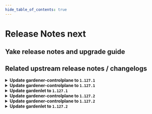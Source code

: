 ```yaml
---
hide_table_of_contents: true
---
```


# Release Notes next

## Yake release notes and upgrade guide

## Related upstream release notes / changelogs


<details>
<summary><b>Update gardener-controlplane to <code>1.127.1</code></b></summary>

# [github.com/gardener/gardener:v1.127.1]

## 🐛 Bug Fixes
- `[OPERATOR]` A bug in the gardenlet start-up migration of the Admin and Viewer Kubeconfig ClusterRoleBindings where a ManagedResource secret could be deleted leading to gardenlet being unable to startup is fixed. by @gardener-ci-robot [[#12928](https://github.com/gardener/gardener/pull/12928)]

## 🏃 Others
- `[OPERATOR]` Monitoring the Istio Ingress Gateways is temporarily disabled to mitigate a metric leak issue. This does not affect the monitoring of the shoot control planes where these metrics are not used. by @gardener-ci-robot [[#12935](https://github.com/gardener/gardener/pull/12935)]


## Helm Charts
- controlplane: `europe-docker.pkg.dev/gardener-project/releases/charts/gardener/controlplane:v1.127.1`
- gardenlet: `europe-docker.pkg.dev/gardener-project/releases/charts/gardener/gardenlet:v1.127.1`
- operator: `europe-docker.pkg.dev/gardener-project/releases/charts/gardener/operator:v1.127.1`
- resource-manager: `europe-docker.pkg.dev/gardener-project/releases/charts/gardener/resource-manager:v1.127.1`
## Container (OCI) Images
- admission-controller: `europe-docker.pkg.dev/gardener-project/releases/gardener/admission-controller:v1.127.1`
- apiserver: `europe-docker.pkg.dev/gardener-project/releases/gardener/apiserver:v1.127.1`
- controller-manager: `europe-docker.pkg.dev/gardener-project/releases/gardener/controller-manager:v1.127.1`
- gardenlet: `europe-docker.pkg.dev/gardener-project/releases/gardener/gardenlet:v1.127.1`
- node-agent: `europe-docker.pkg.dev/gardener-project/releases/gardener/node-agent:v1.127.1`
- operator: `europe-docker.pkg.dev/gardener-project/releases/gardener/operator:v1.127.1`
- resource-manager: `europe-docker.pkg.dev/gardener-project/releases/gardener/resource-manager:v1.127.1`
- scheduler: `europe-docker.pkg.dev/gardener-project/releases/gardener/scheduler:v1.127.1`


</details>

<details>
<summary><b>Update gardener-controlplane to <code>1.127.1</code></b></summary>

# [github.com/gardener/gardener:v1.127.1]

## 🐛 Bug Fixes
- `[OPERATOR]` A bug in the gardenlet start-up migration of the Admin and Viewer Kubeconfig ClusterRoleBindings where a ManagedResource secret could be deleted leading to gardenlet being unable to startup is fixed. by @gardener-ci-robot [[#12928](https://github.com/gardener/gardener/pull/12928)]

## 🏃 Others
- `[OPERATOR]` Monitoring the Istio Ingress Gateways is temporarily disabled to mitigate a metric leak issue. This does not affect the monitoring of the shoot control planes where these metrics are not used. by @gardener-ci-robot [[#12935](https://github.com/gardener/gardener/pull/12935)]


## Helm Charts
- controlplane: `europe-docker.pkg.dev/gardener-project/releases/charts/gardener/controlplane:v1.127.1`
- gardenlet: `europe-docker.pkg.dev/gardener-project/releases/charts/gardener/gardenlet:v1.127.1`
- operator: `europe-docker.pkg.dev/gardener-project/releases/charts/gardener/operator:v1.127.1`
- resource-manager: `europe-docker.pkg.dev/gardener-project/releases/charts/gardener/resource-manager:v1.127.1`
## Container (OCI) Images
- admission-controller: `europe-docker.pkg.dev/gardener-project/releases/gardener/admission-controller:v1.127.1`
- apiserver: `europe-docker.pkg.dev/gardener-project/releases/gardener/apiserver:v1.127.1`
- controller-manager: `europe-docker.pkg.dev/gardener-project/releases/gardener/controller-manager:v1.127.1`
- gardenlet: `europe-docker.pkg.dev/gardener-project/releases/gardener/gardenlet:v1.127.1`
- node-agent: `europe-docker.pkg.dev/gardener-project/releases/gardener/node-agent:v1.127.1`
- operator: `europe-docker.pkg.dev/gardener-project/releases/gardener/operator:v1.127.1`
- resource-manager: `europe-docker.pkg.dev/gardener-project/releases/gardener/resource-manager:v1.127.1`
- scheduler: `europe-docker.pkg.dev/gardener-project/releases/gardener/scheduler:v1.127.1`


</details>

<details>
<summary><b>Update gardenlet to <code>1.127.1</code></b></summary>

# [github.com/gardener/gardener:v1.127.1]

## 🐛 Bug Fixes
- `[OPERATOR]` A bug in the gardenlet start-up migration of the Admin and Viewer Kubeconfig ClusterRoleBindings where a ManagedResource secret could be deleted leading to gardenlet being unable to startup is fixed. by @gardener-ci-robot [[#12928](https://github.com/gardener/gardener/pull/12928)]

## 🏃 Others
- `[OPERATOR]` Monitoring the Istio Ingress Gateways is temporarily disabled to mitigate a metric leak issue. This does not affect the monitoring of the shoot control planes where these metrics are not used. by @gardener-ci-robot [[#12935](https://github.com/gardener/gardener/pull/12935)]


## Helm Charts
- controlplane: `europe-docker.pkg.dev/gardener-project/releases/charts/gardener/controlplane:v1.127.1`
- gardenlet: `europe-docker.pkg.dev/gardener-project/releases/charts/gardener/gardenlet:v1.127.1`
- operator: `europe-docker.pkg.dev/gardener-project/releases/charts/gardener/operator:v1.127.1`
- resource-manager: `europe-docker.pkg.dev/gardener-project/releases/charts/gardener/resource-manager:v1.127.1`
## Container (OCI) Images
- admission-controller: `europe-docker.pkg.dev/gardener-project/releases/gardener/admission-controller:v1.127.1`
- apiserver: `europe-docker.pkg.dev/gardener-project/releases/gardener/apiserver:v1.127.1`
- controller-manager: `europe-docker.pkg.dev/gardener-project/releases/gardener/controller-manager:v1.127.1`
- gardenlet: `europe-docker.pkg.dev/gardener-project/releases/gardener/gardenlet:v1.127.1`
- node-agent: `europe-docker.pkg.dev/gardener-project/releases/gardener/node-agent:v1.127.1`
- operator: `europe-docker.pkg.dev/gardener-project/releases/gardener/operator:v1.127.1`
- resource-manager: `europe-docker.pkg.dev/gardener-project/releases/gardener/resource-manager:v1.127.1`
- scheduler: `europe-docker.pkg.dev/gardener-project/releases/gardener/scheduler:v1.127.1`


</details>

<details>
<summary><b>Update gardener-controlplane to <code>1.127.2</code></b></summary>

# [github.com/gardener/gardener:v1.127.2]

## 🐛 Bug Fixes
- `[OPERATOR]` An issue causing the update of existing `CustomResourceDefinitions` to be no-op is now fixed. by @gardener-ci-robot [[#12971](https://github.com/gardener/gardener/pull/12971)]

## 🏃 Others
- `[DEVELOPER]` The `envoy-proxy` component now has a semver-compliant resource version. by @ccwienk [[#12942](https://github.com/gardener/gardener/pull/12942)]


## Helm Charts
- controlplane: `europe-docker.pkg.dev/gardener-project/releases/charts/gardener/controlplane:v1.127.2`
- gardenlet: `europe-docker.pkg.dev/gardener-project/releases/charts/gardener/gardenlet:v1.127.2`
- operator: `europe-docker.pkg.dev/gardener-project/releases/charts/gardener/operator:v1.127.2`
- resource-manager: `europe-docker.pkg.dev/gardener-project/releases/charts/gardener/resource-manager:v1.127.2`
## Container (OCI) Images
- admission-controller: `europe-docker.pkg.dev/gardener-project/releases/gardener/admission-controller:v1.127.2`
- apiserver: `europe-docker.pkg.dev/gardener-project/releases/gardener/apiserver:v1.127.2`
- controller-manager: `europe-docker.pkg.dev/gardener-project/releases/gardener/controller-manager:v1.127.2`
- gardenlet: `europe-docker.pkg.dev/gardener-project/releases/gardener/gardenlet:v1.127.2`
- node-agent: `europe-docker.pkg.dev/gardener-project/releases/gardener/node-agent:v1.127.2`
- operator: `europe-docker.pkg.dev/gardener-project/releases/gardener/operator:v1.127.2`
- resource-manager: `europe-docker.pkg.dev/gardener-project/releases/gardener/resource-manager:v1.127.2`
- scheduler: `europe-docker.pkg.dev/gardener-project/releases/gardener/scheduler:v1.127.2`


</details>

<details>
<summary><b>Update gardener-controlplane to <code>1.127.2</code></b></summary>

# [github.com/gardener/gardener:v1.127.2]

## 🐛 Bug Fixes
- `[OPERATOR]` An issue causing the update of existing `CustomResourceDefinitions` to be no-op is now fixed. by @gardener-ci-robot [[#12971](https://github.com/gardener/gardener/pull/12971)]

## 🏃 Others
- `[DEVELOPER]` The `envoy-proxy` component now has a semver-compliant resource version. by @ccwienk [[#12942](https://github.com/gardener/gardener/pull/12942)]


## Helm Charts
- controlplane: `europe-docker.pkg.dev/gardener-project/releases/charts/gardener/controlplane:v1.127.2`
- gardenlet: `europe-docker.pkg.dev/gardener-project/releases/charts/gardener/gardenlet:v1.127.2`
- operator: `europe-docker.pkg.dev/gardener-project/releases/charts/gardener/operator:v1.127.2`
- resource-manager: `europe-docker.pkg.dev/gardener-project/releases/charts/gardener/resource-manager:v1.127.2`
## Container (OCI) Images
- admission-controller: `europe-docker.pkg.dev/gardener-project/releases/gardener/admission-controller:v1.127.2`
- apiserver: `europe-docker.pkg.dev/gardener-project/releases/gardener/apiserver:v1.127.2`
- controller-manager: `europe-docker.pkg.dev/gardener-project/releases/gardener/controller-manager:v1.127.2`
- gardenlet: `europe-docker.pkg.dev/gardener-project/releases/gardener/gardenlet:v1.127.2`
- node-agent: `europe-docker.pkg.dev/gardener-project/releases/gardener/node-agent:v1.127.2`
- operator: `europe-docker.pkg.dev/gardener-project/releases/gardener/operator:v1.127.2`
- resource-manager: `europe-docker.pkg.dev/gardener-project/releases/gardener/resource-manager:v1.127.2`
- scheduler: `europe-docker.pkg.dev/gardener-project/releases/gardener/scheduler:v1.127.2`


</details>

<details>
<summary><b>Update gardenlet to <code>1.127.2</code></b></summary>

# [github.com/gardener/gardener:v1.127.2]

## 🐛 Bug Fixes
- `[OPERATOR]` An issue causing the update of existing `CustomResourceDefinitions` to be no-op is now fixed. by @gardener-ci-robot [[#12971](https://github.com/gardener/gardener/pull/12971)]

## 🏃 Others
- `[DEVELOPER]` The `envoy-proxy` component now has a semver-compliant resource version. by @ccwienk [[#12942](https://github.com/gardener/gardener/pull/12942)]


## Helm Charts
- controlplane: `europe-docker.pkg.dev/gardener-project/releases/charts/gardener/controlplane:v1.127.2`
- gardenlet: `europe-docker.pkg.dev/gardener-project/releases/charts/gardener/gardenlet:v1.127.2`
- operator: `europe-docker.pkg.dev/gardener-project/releases/charts/gardener/operator:v1.127.2`
- resource-manager: `europe-docker.pkg.dev/gardener-project/releases/charts/gardener/resource-manager:v1.127.2`
## Container (OCI) Images
- admission-controller: `europe-docker.pkg.dev/gardener-project/releases/gardener/admission-controller:v1.127.2`
- apiserver: `europe-docker.pkg.dev/gardener-project/releases/gardener/apiserver:v1.127.2`
- controller-manager: `europe-docker.pkg.dev/gardener-project/releases/gardener/controller-manager:v1.127.2`
- gardenlet: `europe-docker.pkg.dev/gardener-project/releases/gardener/gardenlet:v1.127.2`
- node-agent: `europe-docker.pkg.dev/gardener-project/releases/gardener/node-agent:v1.127.2`
- operator: `europe-docker.pkg.dev/gardener-project/releases/gardener/operator:v1.127.2`
- resource-manager: `europe-docker.pkg.dev/gardener-project/releases/gardener/resource-manager:v1.127.2`
- scheduler: `europe-docker.pkg.dev/gardener-project/releases/gardener/scheduler:v1.127.2`


</details>
